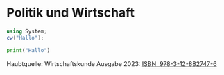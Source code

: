 # Politik und Wirtschaft








```cs
using System;
cw("Hallo");
```
```python
print("Hallo")
```






















Haubtquelle: Wirtschaftskunde Ausgabe 2023: [ISBN: 978-3-12-882747-6](https://www.klett.de/produkt/isbn/978-3-12-882747-6)
